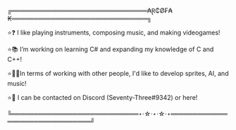 ╔═══════════════════════════════₳Ɽ₵Ø₣₳₭═══════════════════════════════╗

  ⭐❓ I like playing instruments, composing music, and making videogames!

  ⭐📚 I’m working on learning C# and expanding my knowledge of C and C++!

  ⭐🤝🏼In terms of working with other people, I'd like to develop sprites, AI, and music!

  ⭐📱 I can be contacted on Discord (Seventy-Three#9342) or here!

╚═════════════════════════════⋆⋅☆⋅⋆⋅☆⋅⋆════════════════════════════════╝

